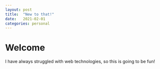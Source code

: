 ```yaml
---
layout: post
title:  "New to that!"
date:   2021-02-01
categories: personal
---
```


# Welcome

I have always struggled with web technologies, so this is going to be fun!